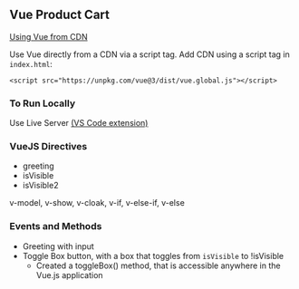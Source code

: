 ## Vue Product Cart
[Using Vue from CDN](https://vuejs.org/guide/quick-start.html#using-vue-from-cdn)

Use Vue directly from a CDN via a script tag.
Add CDN using a script tag in `index.html`:
```
<script src="https://unpkg.com/vue@3/dist/vue.global.js"></script>
```

### To Run Locally
Use Live Server [(VS Code extension)](https://marketplace.visualstudio.com/items?itemName=ritwickdey.LiveServer)

### VueJS Directives
- greeting
- isVisible
- isVisible2

v-model, v-show, v-cloak, v-if, v-else-if, v-else

### Events and Methods
- Greeting with input
- Toggle Box button, with a box that toggles from `isVisible` to !isVisible
  - Created a toggleBox() method, that is accessible anywhere in the Vue.js application